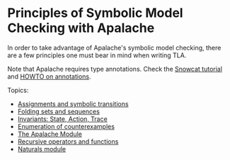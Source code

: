 # Principles of Symbolic Model Checking with Apalache

In order to take advantage of Apalache's symbolic model checking, there are a
few principles one must bear in mind when writing TLA.

Note that Apalache requires type annotations.  Check the [Snowcat
tutorial](../tutorials/snowcat-tutorial.md) and [HOWTO on
annotations](../HOWTOs/howto-write-type-annotations.md).

Topics:

 - [Assignments and symbolic transitions](./assignments.md)
 - [Folding sets and sequences](./folds.md)
 - [Invariants: State, Action, Trace](./principles/invariants.md)
 - [Enumeration of counterexamples](./principles/enumeration.md)
 - [The Apalache Module](./apalache/principles/apalache-mod.md)
 - [Recursive operators and functions](./recursive.md)
 - [Naturals module](./naturals.md)


